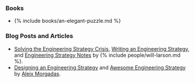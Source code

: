 <!-- Reading -->

### Books

- {% include books/an-elegant-puzzle.md %}

<!-- ### Websites -->
### Blog Posts and Articles
- [Solving the Engineering Strategy Crisis](https://lethain.com/solving-the-engineering-strategy-crisis/), [Writing an Engineering Strategy](https://lethain.com/eng-strategies/), and [Engineering Strategy Notes](https://lethain.com/strategy-notes/) by {% include people/will-larson.md %}.
- [Designing an Engineering Strategy](https://learnings.aleixmorgadas.dev/p/designing-an-engineering-strategy) and [Awesome Engineering Strategy](https://github.com/aleixmorgadas/awesome-engineering-strategy) by [Aleix Morgadas](https://www.linkedin.com/in/aleixmorgadas/).

<!-- ### Blogs & Newsletters -->
<!-- ### People to Follow -->

<!-- Listening -->

<!-- Watching -->

<!-- Discussing -->

<!-- Doing -->
